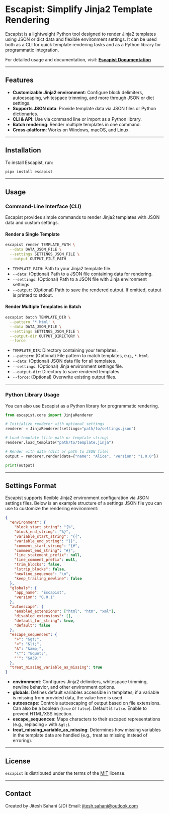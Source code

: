 # Escapist: Simplify Jinja2 Template Rendering

Escapist is a lightweight Python tool designed to render Jinja2 templates using JSON or dict data and flexible environment settings. It can be used both as a CLI for quick template rendering tasks and as a Python library for programmatic integration.

For detailed usage and documentation, visit: [**Escapist Documentation**](https://jd-35656.github.io/escapist)

---

## Features

* **Customizable Jinja2 environment**: Configure block delimiters, autoescaping, whitespace trimming, and more through JSON or dict settings.
* **Supports JSON data**: Provide template data via JSON files or Python dictionaries.
* **CLI & API**: Use via command line or import as a Python library.
* **Batch rendering**: Render multiple templates in one command.
* **Cross-platform**: Works on Windows, macOS, and Linux.

---

## Installation

To install Escapist, run:

```bash
pipx install escapist
```

---

## Usage

### Command-Line Interface (CLI)

Escapist provides simple commands to render Jinja2 templates with JSON data and custom settings.

#### Render a Single Template

```bash
escapist render TEMPLATE_PATH \
  --data DATA_JSON_FILE \
  --settings SETTINGS_JSON_FILE \
  --output OUTPUT_FILE_PATH
```

* `TEMPLATE_PATH`: Path to your Jinja2 template file.
* `--data`: (Optional) Path to a JSON file containing data for rendering.
* `--settings`: (Optional) Path to a JSON file with Jinja environment settings.
* `--output`: (Optional) Path to save the rendered output. If omitted, output is printed to stdout.

#### Render Multiple Templates in Batch

```bash
escapist batch TEMPLATE_DIR \
  --pattern '*.html' \
  --data DATA_JSON_FILE \
  --settings SETTINGS_JSON_FILE \
  --output-dir OUTPUT_DIRECTORY \
  --force
```

* `TEMPLATE_DIR`: Directory containing your templates.
* `--pattern`: (Optional) File pattern to match templates, e.g., `*.html`.
* `--data`: (Optional) JSON data file for all templates.
* `--settings`: (Optional) Jinja environment settings file.
* `--output-dir`: Directory to save rendered templates.
* `--force`: (Optional) Overwrite existing output files.

---

### Python Library Usage

You can also use Escapist as a Python library for programmatic rendering.

```python
from escapist.core import JinjaRenderer

# Initialize renderer with optional settings
renderer = JinjaRenderer(settings="path/to/settings.json")

# Load template (file path or template string)
renderer.load_template("path/to/template.jinja")

# Render with data (dict or path to JSON file)
output = renderer.render(data={"name": "Alice", "version": "1.0.0"})

print(output)
```

---

## Settings Format

Escapist supports flexible Jinja2 environment configuration via JSON settings files. Below is an example structure of a settings JSON file you can use to customize the rendering environment:

```json
{
  "environment": {
    "block_start_string": "{%",
    "block_end_string": "%}",
    "variable_start_string": "{{",
    "variable_end_string": "}}",
    "comment_start_string": "{#",
    "comment_end_string": "#}",
    "line_statement_prefix": null,
    "line_comment_prefix": null,
    "trim_blocks": false,
    "lstrip_blocks": false,
    "newline_sequence": "\n",
    "keep_trailing_newline": false
  },
  "globals": {
    "app_name": "Escapist",
    "version": "0.0.1"
  },
  "autoescape": {
    "enabled_extensions": ["html", "htm", "xml"],
    "disabled_extensions": [],
    "default_for_string": true,
    "default": false
  },
  "escape_sequences": {
    ">": "&gt;",
    "<": "&lt;",
    "&": "&amp;",
    "\"": "&quot;",
    "'": "&#39;"
  },
  "treat_missing_variable_as_missing": true
}
```

* **environment**: Configures Jinja2 delimiters, whitespace trimming, newline behavior, and other environment options.
* **globals**: Defines default variables accessible in templates; if a variable is missing from provided data, the value here is used.
* **autoescape**: Controls autoescaping of output based on file extensions. Can also be a boolean (`true` or `false`). Default is `false`. Enable to prevent HTML/XSS injection.
* **escape_sequences**: Maps characters to their escaped representations (e.g., replacing `>` with `&gt;`).
* **treat_missing_variable_as_missing**: Determines how missing variables in the template data are handled (e.g., treat as missing instead of erroring).

---

## License

`escapist` is distributed under the terms of the [MIT](https://spdx.org/licenses/MIT.html) license.

---

## Contact

Created by Jitesh Sahani (JD)
Email: [jitesh.sahani@outlook.com](mailto:jitesh.sahani@outlook.com)
